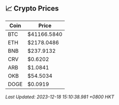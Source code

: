 ## 📈 Crypto Prices

| Coin | Price |
| ---- | ----- |
| BTC | $41166.5840 |
| ETH | $2178.0486 |
| BNB | $237.9132 |
| CRV | $0.6202 |
| ARB | $1.0841 |
| OKB | $54.5034 |
| DOGE | $0.0919 |

_Last Updated: 2023-12-18 15:10:38.981 +0800 HKT_